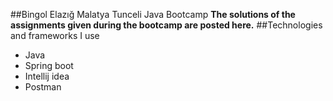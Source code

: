 ##Bingol Elazığ Malatya Tunceli Java Bootcamp
**The solutions of the assignments given during the bootcamp are posted here.**
##Technologies and frameworks I use
- Java
- Spring boot
- Intellij idea
- Postman
